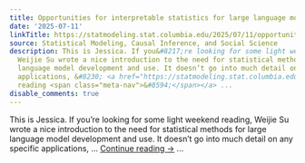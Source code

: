 ```yaml
---
title: Opportunities for interpretable statistics for large language models
date: '2025-07-11'
linkTitle: https://statmodeling.stat.columbia.edu/2025/07/11/opportunities-for-interpretable-statistics-for-large-language-models/
source: Statistical Modeling, Causal Inference, and Social Science
description: This is Jessica. If you&#8217;re looking for some light weekend reading,
  Weijie Su wrote a nice introduction to the need for statistical methods for large
  language model development and use. It doesn’t go into much detail on any specific
  applications, &#8230; <a href="https://statmodeling.stat.columbia.edu/2025/07/11/opportunities-for-interpretable-statistics-for-large-language-models/">Continue
  reading <span class="meta-nav">&#8594;</span></a> ...
disable_comments: true
---
```

This is Jessica. If you&#8217;re looking for some light weekend reading, Weijie Su wrote a nice introduction to the need for statistical methods for large language model development and use. It doesn’t go into much detail on any specific applications, &#8230; <a href="https://statmodeling.stat.columbia.edu/2025/07/11/opportunities-for-interpretable-statistics-for-large-language-models/">Continue reading <span class="meta-nav">&#8594;</span></a> ...